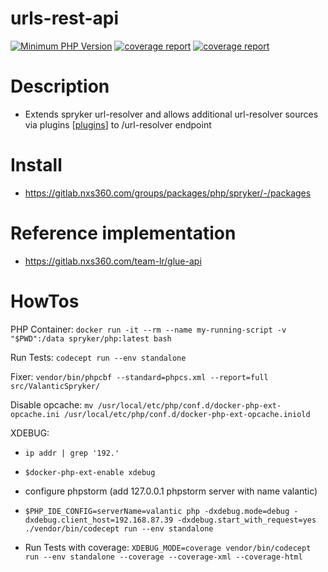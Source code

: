 # urls-rest-api

[![Minimum PHP Version](https://img.shields.io/badge/php-%3E%3D%208.0-8892BF.svg)](https://php.net/)
[![coverage report](https://gitlab.nxs360.com/packages/php/spryker/urls-rest-api/badges/master/pipeline.svg)](https://gitlab.nxs360.com/packages/php/spryker/urls-rest-api/-/pipelines?page=1&scope=all&ref=master)
[![coverage report](https://gitlab.nxs360.com/packages/php/spryker/urls-rest-api/badges/master/coverage.svg)](https://packages.gitlab-pages.nxs360.com/php/spryker/urls-rest-api)

# Description
- Extends spryker url-resolver and allows additional url-resolver sources via plugins [[plugins](Glue/UrlsRestApi/Plugin/UrlResolverPluginInterface.php)]  to /url-resolver endpoint

# Install
- https://gitlab.nxs360.com/groups/packages/php/spryker/-/packages

# Reference implementation
- https://gitlab.nxs360.com/team-lr/glue-api

# HowTos

PHP Container: `docker run -it --rm --name my-running-script -v "$PWD":/data spryker/php:latest bash`

Run Tests: `codecept run --env standalone`

Fixer: `vendor/bin/phpcbf --standard=phpcs.xml --report=full src/ValanticSpryker/`

Disable opcache: `mv /usr/local/etc/php/conf.d/docker-php-ext-opcache.ini /usr/local/etc/php/conf.d/docker-php-ext-opcache.iniold`

XDEBUG:
- `ip addr | grep '192.'`
- `$docker-php-ext-enable xdebug`
- configure phpstorm (add 127.0.0.1 phpstorm server with name valantic)
- `$PHP_IDE_CONFIG=serverName=valantic php -dxdebug.mode=debug -dxdebug.client_host=192.168.87.39 -dxdebug.start_with_request=yes ./vendor/bin/codecept run --env standalone`

- Run Tests with coverage: `XDEBUG_MODE=coverage vendor/bin/codecept run --env standalone --coverage --coverage-xml --coverage-html`
